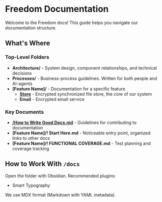 # Freedom Documentation

Welcome to the Freedom docs! This guide helps you navigate our documentation structure.

## What's Where

### Top-Level Folders

- **Architecture/** - System design, component relationships, and technical decisions
- **Processes/** - Business-process guidelines. Written for both people and AI-agents
- **[Feature Name]/** - Documentation for a specific feature
    - **[Store](Store/!%20Start%20Here.md)** - Encrypted synchronized file store, the core of our system
    - **Email** - Encrypted email service

### Key Documents

- **[/How to Write Good Docs.md](How%20to%20Write%20Good%20Docs.md)** - Guidelines for contributing to documentation
- **[Feature Name]/! Start Here.md** - Noticeable entry point, organized links to other docs
- **[Feature Name]/! FUNCTIONAL COVERAGE.md** - Test planning and coverage tracking

## How to Work With `/docs`

Open the folder with Obsidian. Recommended plugins:
- Smart Typography

We use MDX format (Markdown with YAML metadata).
